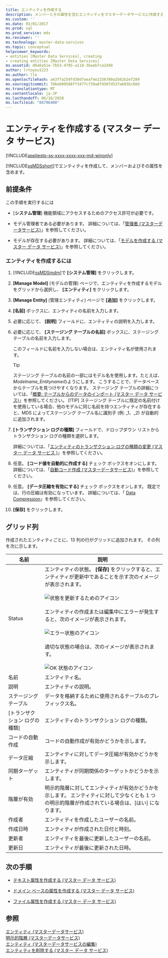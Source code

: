 ```yaml
---
title: エンティティを作成する
description: メンバーとその属性を含むエンティティをマスターデータサービスに作成する方法について説明します。 [システム管理] 領域のアクセス許可が必要です。
ms.custom: ''
ms.date: 03/01/2017
ms.prod: sql
ms.prod_service: mds
ms.reviewer: ''
ms.technology: master-data-services
ms.topic: conceptual
helpviewer_keywords:
- entities [Master Data Services], creating
- creating entities [Master Data Services]
ms.assetid: d9a6a51e-7b53-4785-a118-3baeb7ca2d48
author: lrtoyou1223
ms.author: lle
ms.openlocfilehash: a43ffa259fd30d7aeaf4e2336780a2b92b2ef289
ms.sourcegitcommit: 7d6eb09588ff3477cf39a8fd507d537a603bc60d
ms.translationtype: MT
ms.contentlocale: ja-JP
ms.lasthandoff: 06/16/2020
ms.locfileid: "84796400"
---
```

# <a name="create-an-entity-master-data-services"></a>エンティティを作成する (マスター データ サービス)

[!INCLUDE[appliesto-ss-xxxx-xxxx-xxx-md-winonly](../includes/appliesto-ss-xxxx-xxxx-xxx-md-winonly.md)]

  [!INCLUDE[ssMDSshort](../includes/ssmdsshort-md.md)]でエンティティを作成して、メンバーおよびその属性を含めます。  
  
## <a name="prerequisites"></a>前提条件  
 この手順を実行するには  
  
-   [**システム管理**] 機能領域にアクセスするためのアクセス許可が必要です。  
  
-   モデル管理者である必要があります。 詳細については、「[管理者 &#40;マスターデータサービス&#41;](../master-data-services/administrators-master-data-services.md)」を参照してください。  
  
-   モデルが存在する必要があります。 詳細については、「[モデルを作成する (マスター データ サービス)](../master-data-services/create-a-model-master-data-services.md)」を参照してください。  
  
### <a name="to-create-an-entity"></a>エンティティを作成するには  
  
1.  [!INCLUDE[ssMDSmdm](../includes/ssmdsmdm-md.md)]で **[システム管理]** をクリックします。  
  
2.  **[Manage Model]** (モデルの管理) ページで、エンティティを作成するモデルをグリッドから選択し、 **[エンティティ]** をクリックします。  
  
3.  **[Manage Entity]** (管理エンティティ) ページで **[追加]** をクリックします。  
  
4.  **[名前]** ボックスに、エンティティの名前を入力します。  
  
5.  必要に応じて、 **[説明]** フィールドに、エンティティの説明を入力します。  
  
6.  必要に応じて、 **[ステージング テーブルの名前]** ボックスに、ステージング テーブルの名前を入力します。  
  
     このフィールドに名前を入力しない場合は、エンティティ名が使用されます。  
  
    > [!TIP]  
    >  ステージング テーブルの名前の一部にはモデル名を使用します。たとえば、 *Modelname_Entityname*のようにします。 こうすることで、データベースからテーブルを見つけやすくなります。 ステージング テーブルの詳細については、「[概要: テーブルからのデータのインポート (マスター データ サービス)](../master-data-services/overview-importing-data-from-tables-master-data-services.md)」を参照してください。
    > [!TIP]
    > ステージング テーブルに既定の名前付けを使用している場合、他のモデルに同じ名前を持つエンティティが存在すると、MDS によってステージング テーブル名に識別子 (例: _1、_2) が自動的に追加されます。
  
7.  **[トランザクション ログの種類]** フィールドで、ドロップダウン リストからトランザクション ログの種類を選択します。  
  
     詳細については、「[エンティティのトランザクション ログの種類の変更 (マスター データ サービス )](../master-data-services/change-the-entity-transaction-log-type-master-data-services.md)」を参照してください。  
  
8.  任意。 **[コード値を自動的に作成する]** チェック ボックスをオンにします。 詳細については、「[自動コード作成 &#40;マスターデータサービス&#41;](../master-data-services/automatic-code-creation-master-data-services.md)」を参照してください。  
  
9. 任意。 **[データ圧縮を有効にする]** チェック ボックスをオンします。 既定では、行の圧縮は有効になっています。 詳細については、「 [Data Compression](../relational-databases/data-compression/data-compression.md)」を参照してください。  
  
10. **[保存]** をクリックします。  
  
## <a name="grid-columns"></a>グリッド列  
 作成されたエンティティごとに、13 列の行がグリッドに追加されます。 その列を次に示します。  
  
|名前|説明|  
|----------|-----------------|  
|Status|エンティティの状態。 **[保存]** をクリックすると、エンティティが更新中であることを示す次のイメージが表示されます。<br /><br /> ![状態を更新するためのアイコン](../master-data-services/media/mds-statusicon-updating.png "状態を更新するためのアイコン")<br /><br /> エンティティの作成または編集中にエラーが発生すると、次のイメージが表示されます。<br /><br /> ![エラー状態のアイコン](../master-data-services/media/mds-statusicon-error.png "エラー状態のアイコン")<br /><br /> 適切な状態の場合は、次のイメージが表示されます。<br /><br /> ![OK 状態のアイコン](../master-data-services/media/mds-statusicon-ok.png "OK 状態のアイコン")|  
|名前|エンティティ名。|  
|説明|エンティティの説明。|  
|ステージング テーブル|データを格納するために使用されるテーブルのプレフィックス名。|  
|[トランザクション ログの種類]|エンティティのトランザクション ログの種類。|  
|コードの自動作成|コードの自動作成が有効かどうかを示します。|  
|データ圧縮|エンティティに対してデータ圧縮が有効かどうかを示します。|  
|同期ターゲット|エンティティが同期関係のターゲットかどうかを示します。|  
|階層が有効|明示的階層に対してエンティティが有効かどうかを示します。 エンティティに対して少なくとも 1 つの明示的階層が作成されている場合は、[はい] になります。|  
|作成者|エンティティを作成したユーザーの名前。|  
|作成日時|エンティティが作成された日付と時刻。|  
|更新者|エンティティを最後に更新したユーザーの名前。|  
|更新日|エンティティが最後に更新された日時。|  
  
## <a name="next-steps"></a>次の手順  
  
-   [テキスト属性を作成する (マスター データ サービス)](../master-data-services/create-a-text-attribute-master-data-services.md)  
  
-   [ドメイン ベースの属性を作成する (マスター データ サービス)](../master-data-services/create-a-domain-based-attribute-master-data-services.md)  
  
-   [ファイル属性を作成する (マスター データ サービス)](../master-data-services/create-a-file-attribute-master-data-services.md)  
  
## <a name="see-also"></a>参照  
 [エンティティ &#40;マスターデータサービス&#41;](../master-data-services/entities-master-data-services.md)   
 [明示的階層 &#40;マスターデータサービス&#41;](../master-data-services/explicit-hierarchies-master-data-services.md)   
 [エンティティ &#40;マスターデータサービスの編集&#41;](../master-data-services/edit-an-entity-master-data-services.md)   
 [エンティティを削除する (マスター データ サービス)](../master-data-services/delete-an-entity-master-data-services.md)  
  
  
